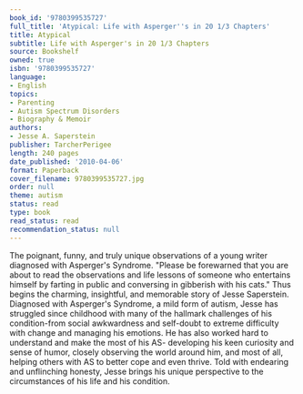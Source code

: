 ```yaml
---
book_id: '9780399535727'
full_title: 'Atypical: Life with Asperger''s in 20 1/3 Chapters'
title: Atypical
subtitle: Life with Asperger's in 20 1/3 Chapters
source: Bookshelf
owned: true
isbn: '9780399535727'
language:
- English
topics:
- Parenting
- Autism Spectrum Disorders
- Biography & Memoir
authors:
- Jesse A. Saperstein
publisher: TarcherPerigee
length: 240 pages
date_published: '2010-04-06'
format: Paperback
cover_filename: 9780399535727.jpg
order: null
theme: autism
status: read
type: book
read_status: read
recommendation_status: null
---
```

The poignant, funny, and truly unique observations of a young writer diagnosed with Asperger's Syndrome.
"Please be forewarned that you are about to read the observations and life lessons of someone who entertains himself by farting in public and conversing in gibberish with his cats."
Thus begins the charming, insightful, and memorable story of Jesse Saperstein. Diagnosed with Asperger's Syndrome, a mild form of autism, Jesse has struggled since childhood with many of the hallmark challenges of his condition-from social awkwardness and self-doubt to extreme difficulty with change and managing his emotions.
He has also worked hard to understand and make the most of his AS- developing his keen curiosity and sense of humor, closely observing the world around him, and most of all, helping others with AS to better cope and even thrive. Told with endearing and unflinching honesty, Jesse brings his unique perspective to the circumstances of his life and his condition.
